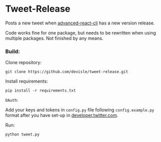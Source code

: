 # Tweet-Release

Posts a new tweet when [advanced-react-cli](https://github.com/devisle/advanced-react-cli) has a new version release.

Code works fine for one package, but needs to be rewritten when using multiple packages. Not finished by any means.

### Build:

Clone repository:

```
git clone https://github.com/devisle/tweet-release.git
```

Install requirements:

```
pip install -r requirements.txt
```

`OAuth`:

Add your keys and tokens in `config.py` file following `config.example.py` format after you have set-up in [developer.twitter.com](https://develper.twitter.com).

Run:

```
python tweet.py
```
